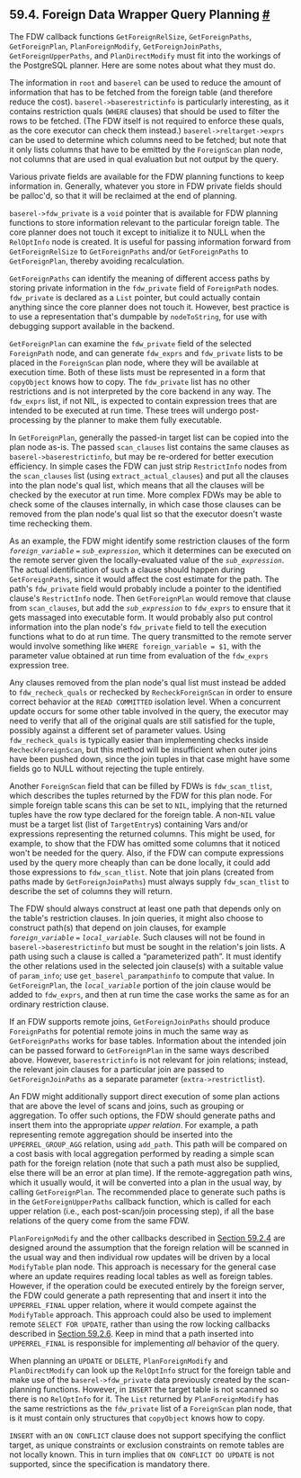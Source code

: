 ## 59.4. Foreign Data Wrapper Query Planning [#](#FDW-PLANNING)

The FDW callback functions `GetForeignRelSize`, `GetForeignPaths`, `GetForeignPlan`, `PlanForeignModify`, `GetForeignJoinPaths`, `GetForeignUpperPaths`, and `PlanDirectModify` must fit into the workings of the PostgreSQL planner. Here are some notes about what they must do.

The information in `root` and `baserel` can be used to reduce the amount of information that has to be fetched from the foreign table (and therefore reduce the cost). `baserel->baserestrictinfo` is particularly interesting, as it contains restriction quals (`WHERE` clauses) that should be used to filter the rows to be fetched. (The FDW itself is not required to enforce these quals, as the core executor can check them instead.) `baserel->reltarget->exprs` can be used to determine which columns need to be fetched; but note that it only lists columns that have to be emitted by the `ForeignScan` plan node, not columns that are used in qual evaluation but not output by the query.

Various private fields are available for the FDW planning functions to keep information in. Generally, whatever you store in FDW private fields should be palloc'd, so that it will be reclaimed at the end of planning.

`baserel->fdw_private` is a `void` pointer that is available for FDW planning functions to store information relevant to the particular foreign table. The core planner does not touch it except to initialize it to NULL when the `RelOptInfo` node is created. It is useful for passing information forward from `GetForeignRelSize` to `GetForeignPaths` and/or `GetForeignPaths` to `GetForeignPlan`, thereby avoiding recalculation.

`GetForeignPaths` can identify the meaning of different access paths by storing private information in the `fdw_private` field of `ForeignPath` nodes. `fdw_private` is declared as a `List` pointer, but could actually contain anything since the core planner does not touch it. However, best practice is to use a representation that's dumpable by `nodeToString`, for use with debugging support available in the backend.

`GetForeignPlan` can examine the `fdw_private` field of the selected `ForeignPath` node, and can generate `fdw_exprs` and `fdw_private` lists to be placed in the `ForeignScan` plan node, where they will be available at execution time. Both of these lists must be represented in a form that `copyObject` knows how to copy. The `fdw_private` list has no other restrictions and is not interpreted by the core backend in any way. The `fdw_exprs` list, if not NIL, is expected to contain expression trees that are intended to be executed at run time. These trees will undergo post-processing by the planner to make them fully executable.

In `GetForeignPlan`, generally the passed-in target list can be copied into the plan node as-is. The passed `scan_clauses` list contains the same clauses as `baserel->baserestrictinfo`, but may be re-ordered for better execution efficiency. In simple cases the FDW can just strip `RestrictInfo` nodes from the `scan_clauses` list (using `extract_actual_clauses`) and put all the clauses into the plan node's qual list, which means that all the clauses will be checked by the executor at run time. More complex FDWs may be able to check some of the clauses internally, in which case those clauses can be removed from the plan node's qual list so that the executor doesn't waste time rechecking them.

As an example, the FDW might identify some restriction clauses of the form *`foreign_variable`* `=` *`sub_expression`*, which it determines can be executed on the remote server given the locally-evaluated value of the *`sub_expression`*. The actual identification of such a clause should happen during `GetForeignPaths`, since it would affect the cost estimate for the path. The path's `fdw_private` field would probably include a pointer to the identified clause's `RestrictInfo` node. Then `GetForeignPlan` would remove that clause from `scan_clauses`, but add the *`sub_expression`* to `fdw_exprs` to ensure that it gets massaged into executable form. It would probably also put control information into the plan node's `fdw_private` field to tell the execution functions what to do at run time. The query transmitted to the remote server would involve something like `WHERE foreign_variable = $1`, with the parameter value obtained at run time from evaluation of the `fdw_exprs` expression tree.

Any clauses removed from the plan node's qual list must instead be added to `fdw_recheck_quals` or rechecked by `RecheckForeignScan` in order to ensure correct behavior at the `READ COMMITTED` isolation level. When a concurrent update occurs for some other table involved in the query, the executor may need to verify that all of the original quals are still satisfied for the tuple, possibly against a different set of parameter values. Using `fdw_recheck_quals` is typically easier than implementing checks inside `RecheckForeignScan`, but this method will be insufficient when outer joins have been pushed down, since the join tuples in that case might have some fields go to NULL without rejecting the tuple entirely.

Another `ForeignScan` field that can be filled by FDWs is `fdw_scan_tlist`, which describes the tuples returned by the FDW for this plan node. For simple foreign table scans this can be set to `NIL`, implying that the returned tuples have the row type declared for the foreign table. A non-`NIL` value must be a target list (list of `TargetEntry`s) containing Vars and/or expressions representing the returned columns. This might be used, for example, to show that the FDW has omitted some columns that it noticed won't be needed for the query. Also, if the FDW can compute expressions used by the query more cheaply than can be done locally, it could add those expressions to `fdw_scan_tlist`. Note that join plans (created from paths made by `GetForeignJoinPaths`) must always supply `fdw_scan_tlist` to describe the set of columns they will return.

The FDW should always construct at least one path that depends only on the table's restriction clauses. In join queries, it might also choose to construct path(s) that depend on join clauses, for example *`foreign_variable`* `=` *`local_variable`*. Such clauses will not be found in `baserel->baserestrictinfo` but must be sought in the relation's join lists. A path using such a clause is called a “parameterized path”. It must identify the other relations used in the selected join clause(s) with a suitable value of `param_info`; use `get_baserel_parampathinfo` to compute that value. In `GetForeignPlan`, the *`local_variable`* portion of the join clause would be added to `fdw_exprs`, and then at run time the case works the same as for an ordinary restriction clause.

If an FDW supports remote joins, `GetForeignJoinPaths` should produce `ForeignPath`s for potential remote joins in much the same way as `GetForeignPaths` works for base tables. Information about the intended join can be passed forward to `GetForeignPlan` in the same ways described above. However, `baserestrictinfo` is not relevant for join relations; instead, the relevant join clauses for a particular join are passed to `GetForeignJoinPaths` as a separate parameter (`extra->restrictlist`).

An FDW might additionally support direct execution of some plan actions that are above the level of scans and joins, such as grouping or aggregation. To offer such options, the FDW should generate paths and insert them into the appropriate *upper relation*. For example, a path representing remote aggregation should be inserted into the `UPPERREL_GROUP_AGG` relation, using `add_path`. This path will be compared on a cost basis with local aggregation performed by reading a simple scan path for the foreign relation (note that such a path must also be supplied, else there will be an error at plan time). If the remote-aggregation path wins, which it usually would, it will be converted into a plan in the usual way, by calling `GetForeignPlan`. The recommended place to generate such paths is in the `GetForeignUpperPaths` callback function, which is called for each upper relation (i.e., each post-scan/join processing step), if all the base relations of the query come from the same FDW.

`PlanForeignModify` and the other callbacks described in [Section 59.2.4](fdw-callbacks#FDW-CALLBACKS-UPDATE "59.2.4. FDW Routines for Updating Foreign Tables") are designed around the assumption that the foreign relation will be scanned in the usual way and then individual row updates will be driven by a local `ModifyTable` plan node. This approach is necessary for the general case where an update requires reading local tables as well as foreign tables. However, if the operation could be executed entirely by the foreign server, the FDW could generate a path representing that and insert it into the `UPPERREL_FINAL` upper relation, where it would compete against the `ModifyTable` approach. This approach could also be used to implement remote `SELECT FOR UPDATE`, rather than using the row locking callbacks described in [Section 59.2.6](fdw-callbacks#FDW-CALLBACKS-ROW-LOCKING "59.2.6. FDW Routines for Row Locking"). Keep in mind that a path inserted into `UPPERREL_FINAL` is responsible for implementing *all* behavior of the query.

When planning an `UPDATE` or `DELETE`, `PlanForeignModify` and `PlanDirectModify` can look up the `RelOptInfo` struct for the foreign table and make use of the `baserel->fdw_private` data previously created by the scan-planning functions. However, in `INSERT` the target table is not scanned so there is no `RelOptInfo` for it. The `List` returned by `PlanForeignModify` has the same restrictions as the `fdw_private` list of a `ForeignScan` plan node, that is it must contain only structures that `copyObject` knows how to copy.

`INSERT` with an `ON CONFLICT` clause does not support specifying the conflict target, as unique constraints or exclusion constraints on remote tables are not locally known. This in turn implies that `ON CONFLICT DO UPDATE` is not supported, since the specification is mandatory there.